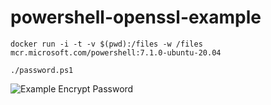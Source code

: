 # powershell-openssl-example

`docker run -i -t -v $(pwd):/files -w /files mcr.microsoft.com/powershell:7.1.0-ubuntu-20.04`

`./password.ps1`

![Example Encrypt Password](https://github.com/vls29/powershell-openssl-example/image1.jpg)


